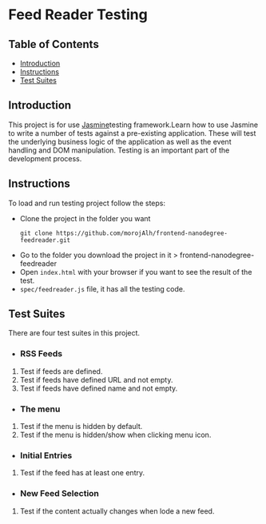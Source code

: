 # Feed Reader Testing

## Table of Contents
* [Introduction](#introduction)
* [Instructions](#instructions)
* [Test Suites](#test_suites)


## Introduction

This project is for use [Jasmine](https://jasmine.github.io)testing framework.Learn how to use Jasmine to write a number of tests against a pre-existing application. These will test the underlying business logic of the application as well as the event handling and DOM manipulation. Testing is an important part of the development process.

## Instructions

To load and run testing project follow the steps:
  - Clone the project in the folder you want
    ```
    git clone https://github.com/morojAlh/frontend-nanodegree-feedreader.git
    ```
  - Go to the folder you download the project in it > frontend-nanodegree-feedreader
  - Open `index.html` with your browser if you want to see the result of the test.
  - `spec/feedreader.js` file, it has all the testing code.

## Test Suites

There are four test suites in this project.
* ### RSS Feeds
1. Test if feeds are defined.
2. Test if feeds have defined URL and not empty.
3. Test if feeds have defined name and not empty.

* ### The menu
1. Test if the menu is hidden by default.
2. Test if the menu is hidden/show when clicking menu icon.

* ### Initial Entries
1. Test if the feed has at least one entry.

* ### New Feed Selection
1. Test if the content actually changes when lode a new feed.
